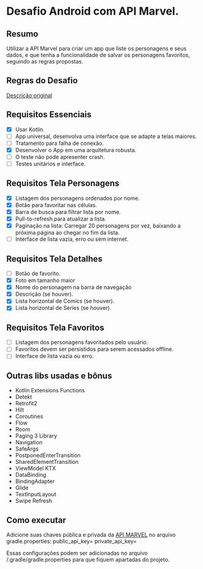 # Desafio Android com API Marvel.

## Resumo
Utilizar a API Marvel para criar um app que liste os personagens e seus dados, e que tenha a funcionalidade de salvar os personagens favoritos, seguindo as regras propostas.

## Regras do Desafio
[Descrição original](https://github.com/jjfernandes87/Challenge/blob/master/README_Android_Senior.md)

## Requisitos Essenciais
- [X] Usar Kotlin.
- [ ] App universal, desenvolva uma interface que se adapte a telas maiores.
- [ ] Tratamento para falha de conexão.
- [X] Desenvolver o App em uma arquitetura robusta.
- [ ] O teste não pode apresenter crash.
- [ ] Testes unitários e interface.

## Requisitos Tela Personagens
- [X] Listagem dos personagens ordenados por nome.
- [X] Botão para favoritar nas células.
- [X] Barra de busca para filtrar lista por nome.
- [X] Pull-to-refresh para atualizar a lista.
- [X] Paginação na lista: Carregar 20 personagens por vez, baixando a próxima página ao chegar no fim da lista.
- [ ] Interface de lista vazia, erro ou sem internet.

## Requisitos Tela Detalhes
- [ ] Botão de favorito.
- [X] Foto em tamanho maior
- [X] Nome do personagem na barra de navegação
- [X] Descrição (se houver).
- [X] Lista horizontal de Comics (se houver).
- [X] Lista horizontal de Series (se houver).

## Requisitos Tela Favoritos
- [ ] Listagem dos personagens favoritados pelo usuário.
- [ ] Favoritos devem ser persistidos para serem acessados offline.
- [ ] Interface de lista vazia ou erro.

## Outras libs usadas e bônus

- Kotlin Extensions Functions
- Detekt
- Retrofit2
- Hilt
- Coroutines
- Flow
- Room
- Paging 3 Library
- Navigation
- SafeArgs
- PostponedEnterTransition
- SharedElementTransition
- ViewModel KTX
- DataBinding
- BindingAdapter
- Glide
- TextInputLayout
- Swipe Refresh

## Como executar
Adicione suas chaves pública e privada da [API MARVEL](https://developer.marvel.com/docs) no arquivo gradle.properties:
public_api_key=<chave publica>
private_api_key=<chave privada>

Essas configurações podem ser adicionadas no arquivo <user>/.gradle/gradle.properties para que fiquem apartadas do projeto.